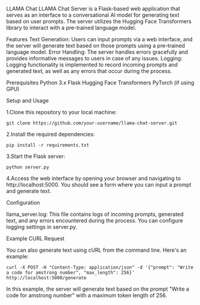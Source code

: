 LLAMA Chat
LLAMA Chat Server is a Flask-based web application that serves as an interface to a conversational AI model for generating text based on user prompts. The server utilizes the Hugging Face Transformers library to interact with a pre-trained language model.

Features
Text Generation: Users can input prompts via a web interface, and the server will generate text based on those prompts using a pre-trained language model.
Error Handling: The server handles errors gracefully and provides informative messages to users in case of any issues.
Logging: Logging functionality is implemented to record incoming prompts and generated text, as well as any errors that occur during the process.

Prerequisites
Python 3.x
Flask
Hugging Face Transformers
PyTorch (if using GPU)

Setup and Usage

1.Clone this repository to your local machine:
```
git clone https://github.com/your-username/llama-chat-server.git
```
2.Install the required dependencies:
```
pip install -r requirements.txt
```
3.Start the Flask server:
```
python server.py
```
4.Access the web interface by opening your browser and navigating to http://localhost:5000. You should see a form where you can input a prompt and generate text.

Configuration

llama_server.log: This file contains logs of incoming prompts, generated text, and any errors encountered during the process. You can configure logging settings in server.py.

Example CURL Request

You can also generate text using cURL from the command line. Here's an example:
```
curl -X POST -H "Content-Type: application/json" -d '{"prompt": "Write a code for amstrong number", "max_length": 256}' http://localhost:5000/generate
```
In this example, the server will generate text based on the prompt "Write a code for amstrong number" with a maximum token length of 256.
